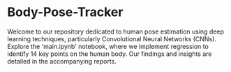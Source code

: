 # Body-Pose-Tracker
Welcome to our repository dedicated to human pose estimation using deep learning techniques, particularly Convolutional Neural Networks (CNNs). Explore the 'main.ipynb' notebook, where we implement regression to identify 14 key points on the human body. Our findings and insights are detailed in the accompanying reports.
